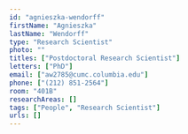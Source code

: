 ```yaml
---
id: "agnieszka-wendorff"
firstName: "Agnieszka"
lastName: "Wendorff"
type: "Research Scientist"
photo: ""
titles: ["Postdoctoral Research Scientist"]
letters: ["PhD"]
email: ["aw2785@cumc.columbia.edu"]
phone: ["(212) 851-2564"]
room: "401B"
researchAreas: []
tags: ["People", "Research Scientist"]
urls: []
---
```

